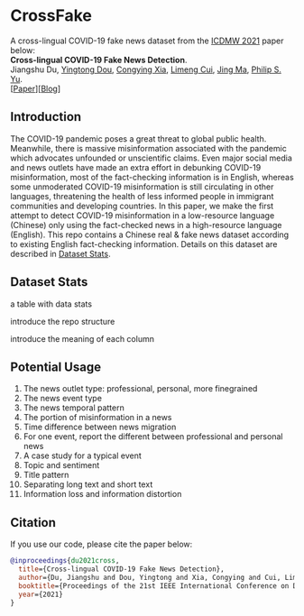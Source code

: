 # CrossFake
A cross-lingual COVID-19 fake news dataset from the [ICDMW 2021](https://www.cikm2020.org/) paper below:  
**Cross-lingual COVID-19 Fake News Detection**.  
Jiangshu Du, [Yingtong Dou](http://ytongdou.com/), [Congying Xia](), [Limeng Cui](), [Jing Ma](https://penghao-buaa.github.io/), [Philip S. Yu](https://www.cs.uic.edu/PSYu/).  
\[[Paper](https://arxiv.org/pdf/2008.08692.pdf)\]\[[Blog](https://github.com/safe-graph/DGFraud)\]


## Introduction

The COVID-19 pandemic poses a great threat to global public health. Meanwhile, there is massive misinformation associated with the pandemic which advocates unfounded or unscientific claims. Even major social media and news outlets have made an extra effort in debunking COVID-19 misinformation, most of the fact-checking information is in English, whereas some unmoderated COVID-19 misinformation is still circulating in other languages, threatening the health of less informed people in immigrant communities and developing countries. In this paper, we make the first attempt to detect COVID-19 misinformation in a low-resource language (Chinese) only using the fact-checked news in a high-resource language (English). This repo contains a Chinese real & fake news dataset according to existing English fact-checking information. Details on this dataset are described in [Dataset Stats](#dataset-stats).

## Dataset Stats

a table with data stats

introduce the repo structure

introduce the meaning of each column

## Potential Usage

1. The news outlet type: professional, personal, more finegrained
2. The news event type
3. The news temporal pattern
4. The portion of misinformation in a news
5. Time difference between news migration
6. For one event, report the different between professional and personal news
7. A case study for a typical event
8. Topic and sentiment
9. Title pattern
10. Separating long text and short text
11. Information loss and information distortion



## Citation
If you use our code, please cite the paper below:
```bibtex
@inproceedings{du2021cross,
  title={Cross-lingual COVID-19 Fake News Detection},
  author={Du, Jiangshu and Dou, Yingtong and Xia, Congying and Cui, Limeng and Ma, Jing and Yu, Philip S},
  booktitle={Proceedings of the 21st IEEE International Conference on Data Mining Workshops (ICDMW'21)},
  year={2021}
}
```
